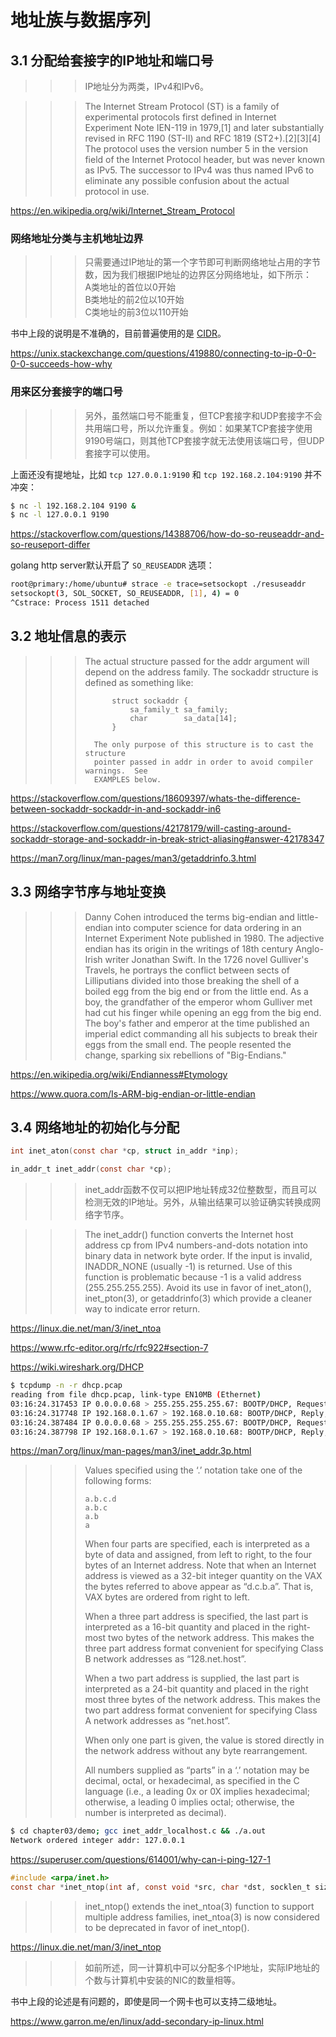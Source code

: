 # 地址族与数据序列

## 3.1 分配给套接字的IP地址和端口号

>>> IP地址分为两类，IPv4和IPv6。

>>> The Internet Stream Protocol (ST) is a family of experimental protocols first defined in Internet Experiment Note IEN-119 in 1979,[1] and later substantially revised in RFC 1190 (ST-II) and RFC 1819 (ST2+).[2][3][4] The protocol uses the version number 5 in the version field of the Internet Protocol header, but was never known as IPv5. The successor to IPv4 was thus named IPv6 to eliminate any possible confusion about the actual protocol in use.

https://en.wikipedia.org/wiki/Internet_Stream_Protocol

### 网络地址分类与主机地址边界

>>> 只需要通过IP地址的第一个字节即可判断网络地址占用的字节数，因为我们根据IP地址的边界区分网络地址，如下所示：\
>>> A类地址的首位以0开始\
>>> B类地址的前2位以10开始\
>>> C类地址的前3位以110开始

书中上段的说明是不准确的，目前普遍使用的是 [CIDR](https://aws.amazon.com/what-is/cidr/)。

https://unix.stackexchange.com/questions/419880/connecting-to-ip-0-0-0-0-succeeds-how-why

### 用来区分套接字的端口号

>>> 另外，虽然端口号不能重复，但TCP套接字和UDP套接字不会共用端口号，所以允许重复。例如：如果某TCP套接字使用9190号端口，则其他TCP套接字就无法使用该端口号，但UDP套接字可以使用。

上面还没有提地址，比如 `tcp 127.0.0.1:9190` 和 `tcp 192.168.2.104:9190` 并不冲突：

``` bash
$ nc -l 192.168.2.104 9190 &
$ nc -l 127.0.0.1 9190
```

https://stackoverflow.com/questions/14388706/how-do-so-reuseaddr-and-so-reuseport-differ

golang http server默认开启了 `SO_REUSEADDR` 选项：

``` bash
root@primary:/home/ubuntu# strace -e trace=setsockopt ./resuseaddr
setsockopt(3, SOL_SOCKET, SO_REUSEADDR, [1], 4) = 0
^Cstrace: Process 1511 detached
```

## 3.2 地址信息的表示

>>> The actual structure passed for the addr argument will depend on
>>>       the address family.  The sockaddr structure is defined as
>>>       something like:
>>>
>>>           struct sockaddr {
>>>               sa_family_t sa_family;
>>>               char        sa_data[14];
>>>           }
>>>
>>>       The only purpose of this structure is to cast the structure
>>>       pointer passed in addr in order to avoid compiler warnings.  See
>>>       EXAMPLES below.

https://stackoverflow.com/questions/18609397/whats-the-difference-between-sockaddr-sockaddr-in-and-sockaddr-in6


https://stackoverflow.com/questions/42178179/will-casting-around-sockaddr-storage-and-sockaddr-in-break-strict-aliasing#answer-42178347


https://man7.org/linux/man-pages/man3/getaddrinfo.3.html


## 3.3 网络字节序与地址变换

>>> Danny Cohen introduced the terms big-endian and little-endian into computer science for data ordering in an Internet Experiment Note published in 1980.
>>> The adjective endian has its origin in the writings of 18th century Anglo-Irish writer Jonathan Swift. In the 1726 novel Gulliver's Travels, he portrays the conflict between sects of Lilliputians divided into those breaking the shell of a boiled egg from the big end or from the little end. As a boy, the grandfather of the emperor whom Gulliver met had cut his finger while opening an egg from the big end. The boy's father and emperor at the time published an imperial edict commanding all his subjects to break their eggs from the small end. The people resented the change, sparking six rebellions of "Big-Endians."

https://en.wikipedia.org/wiki/Endianness#Etymology

https://www.quora.com/Is-ARM-big-endian-or-little-endian


## 3.4 网络地址的初始化与分配

``` c
int inet_aton(const char *cp, struct in_addr *inp);

in_addr_t inet_addr(const char *cp);
```

>>> inet_addr函数不仅可以把IP地址转成32位整数型，而且可以检测无效的IP地址。另外，从输出结果可以验证确实转换成网络字节序。

>>> The inet_addr() function converts the Internet host address cp from IPv4 numbers-and-dots notation into binary data in network byte order. If the input is invalid, INADDR_NONE (usually -1) is returned. Use of this function is problematic because -1 is a valid address (255.255.255.255). Avoid its use in favor of inet_aton(), inet_pton(3), or getaddrinfo(3) which provide a cleaner way to indicate error return.

https://linux.die.net/man/3/inet_ntoa

https://www.rfc-editor.org/rfc/rfc922#section-7

https://wiki.wireshark.org/DHCP

``` bash
$ tcpdump -n -r dhcp.pcap
reading from file dhcp.pcap, link-type EN10MB (Ethernet)
03:16:24.317453 IP 0.0.0.0.68 > 255.255.255.255.67: BOOTP/DHCP, Request from 00:0b:82:01:fc:42, length 272
03:16:24.317748 IP 192.168.0.1.67 > 192.168.0.10.68: BOOTP/DHCP, Reply, length 300
03:16:24.387484 IP 0.0.0.0.68 > 255.255.255.255.67: BOOTP/DHCP, Request from 00:0b:82:01:fc:42, length 272
03:16:24.387798 IP 192.168.0.1.67 > 192.168.0.10.68: BOOTP/DHCP, Reply, length 300
```

https://man7.org/linux/man-pages/man3/inet_addr.3p.html

>>> Values specified using the ‘.’ notation take one of the following forms:
>>>
>>>     a.b.c.d
>>>     a.b.c
>>>     a.b
>>>     a
>>>
>>> When four parts are specified, each is interpreted as a byte of data and assigned, from left to right, to the four bytes of an Internet address.  Note that when an
>>> Internet address is viewed as a 32-bit integer quantity on the VAX the bytes referred to above appear as “d.c.b.a”.  That is, VAX bytes are ordered from right to left.
>>>
>>> When a three part address is specified, the last part is interpreted as a 16-bit quantity and placed in the right-most two bytes of the network address.  This makes the three part address format convenient for specifying Class B network addresses as “128.net.host”.
>>>
>>> When a two part address is supplied, the last part is interpreted as a 24-bit quantity and placed in the right most three bytes of the network address.  This makes the two part address format convenient for specifying Class A network addresses as “net.host”.
>>>
>>> When only one part is given, the value is stored directly in the network address without any byte rearrangement.
>>>
>>> All numbers supplied as “parts” in a ‘.’ notation may be decimal, octal, or hexadecimal, as specified in the C language (i.e., a leading 0x or 0X implies hexadecimal; otherwise, a leading 0 implies octal; otherwise, the number is interpreted as decimal).

``` bash
$ cd chapter03/demo; gcc inet_addr_localhost.c && ./a.out
Network ordered integer addr: 127.0.0.1
```

https://superuser.com/questions/614001/why-can-i-ping-127-1


``` c
#include <arpa/inet.h>
const char *inet_ntop(int af, const void *src, char *dst, socklen_t size);
```

>>> inet_ntop() extends the inet_ntoa(3) function to support multiple address families, inet_ntoa(3) is now considered to be deprecated in favor of inet_ntop().

https://linux.die.net/man/3/inet_ntop

>>> 如前所述，同一计算机中可以分配多个IP地址，实际IP地址的个数与计算机中安装的NIC的数量相等。

书中上段的论述是有问题的，即使是同一个网卡也可以支持二级地址。

https://www.garron.me/en/linux/add-secondary-ip-linux.html
